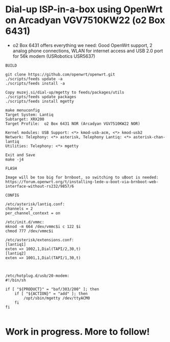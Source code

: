 # Dial-up ISP-in-a-box using OpenWrt on Arcadyan VGV7510KW22 (o2 Box 6431)

- o2 Box 6431 offers everything we need: Good OpenWrt support, 2 analog phone connections, WLAN for internet access and USB 2.0 port for 56k modem (USRobotics USR5637)

```
BUILD

git clone https://github.com/openwrt/openwrt.git
./scripts/feeds update -a
./scripts/feeds install -a

Copy muzej.si/dial-up/mgetty to feeds/packages/utils
./scripts/feeds update packages
./scripts/feeds install mgetty

make menuconfig
Target System: Lantiq
Subtarget: XRX200
Target Profile:  o2 Box 6431 NOR (Arcadyan VGV7510KW22 NOR)

Kernel modules: USB Support: <*> kmod-usb-acm, <*> kmod-usb2
Network: Telephony: <*> asterisk, Telephony Lantiq: <*> asterisk-chan-lantiq
Utilities: Telephony: <*> mgetty

Exit and Save
make -j4

FLASH

Image will be too big for brnboot, so switching to uBoot is needed:
https://forum.openwrt.org/t/installing-lede-u-boot-via-brnboot-web-interface-without-rs232/9857/6

CONFIG

/etc/asterisk/lantiq.conf:
channels = 2
per_channel_context = on

/etc/init.d/vmmc:
mknod -m 664 /dev/vmmc$i c 122 $i
chmod 777 /dev/vmmc$i

/etc/asterisk/extensions.conf:
[lantiq1]
exten => 1002,1,Dial(TAPI/2,30,t)
[lantiq2]
exten => 1001,1,Dial(TAPI/1,30,t)



/etc/hotplug.d/usb/20-modem:
#!/bin/sh

if [ "${PRODUCT}" = "baf/303/200" ]; then
    if [ "${ACTION}" = "add" ]; then
        /opt/sbin/mgetty /dev/ttyACM0
    fi
fi


```

# Work in progress. More to follow!
